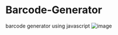 # Barcode-Generator
 barcode generator using javascript
 ![image](https://github.com/SimShad/Barcode-Generator/assets/130966989/94e95f00-8bbc-4743-8ce6-5e1f303a689e)

